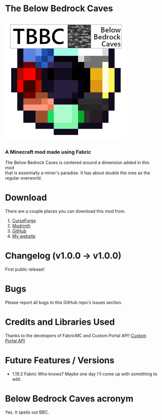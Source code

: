 # The Below Bedrock Caves
 ![TBBC gem](/src/main/resources/assets/tbbc/icon.png "TBBC gem")
###  A Minecraft mod made using Fabric

The Below Bedrock Caves is centered around a dimension added in this mod  
that is essentially a miner's paradise. It has about double the ores as the regular overworld.  

# Download  
There are a couple places you can download this mod from.  
1. [CurseForge](https://www.curseforge.com/minecraft/mc-mods/the-below-bedrock-caves)  
2. [Modrinth](https://modrinth.com/mod/the_below_bedrock_caves)  
3. [GitHub](https://github.com/Gitko01/BelowBedrockCaves/releases)  
4. [My website](https://gitko01.github.io/website)  

# Changelog (v1.0.0 -> v1.0.0)
First public release!

# Bugs  
Please report all bugs to this GitHub repo's issues section.

# Credits and Libraries Used
Thanks to the developers of FabricMC and Custom Portal API!
[Custom Portal API](https://github.com/kyrptonaught/customportalapi)


# Future Features / Versions 
- 1.19.2 Fabric
Who knows? Maybe one day I'll come up with something to add.

# Below Bedrock Caves acronym
Yes. It spells out BBC.